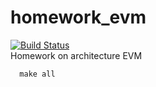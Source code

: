 # homework_evm
<a href="https://travis-ci.org/F0Rt04ka/homework_evm.svg?branch=master"><img src="https://travis-ci.org/F0Rt04ka/homework_evm.svg?branch=master" alt="Build Status"></a><br>
Homework on architecture EVM <br>

      make all
